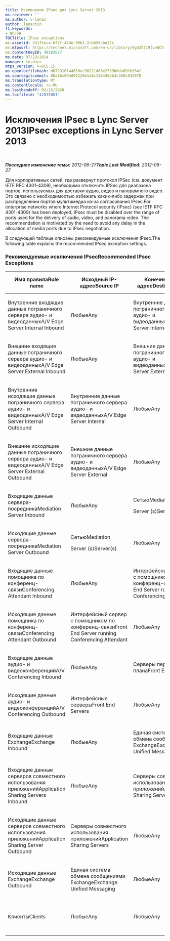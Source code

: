 ```yaml
---
title: Исключения IPsec для Lync Server 2013
ms.reviewer: ''
ms.author: v-lanac
author: lanachin
f1.keywords:
- NOCSH
TOCTitle: IPsec exceptions
ms:assetid: 241f1eca-6f2f-44de-90b1-2cb659cbe27c
ms:mtpsurl: https://technet.microsoft.com/en-us/library/Gg425719(v=OCS.15)
ms:contentKeyID: 48183627
ms.date: 07/23/2014
manager: serdars
mtps_version: v=OCS.15
ms.openlocfilehash: db7291674485dec30211d88e2739b0da89fb334f
ms.sourcegitcommit: 88a16c09dd91229e1a8c156445eb3c360c942978
ms.translationtype: MT
ms.contentlocale: ru-RU
ms.lasthandoff: 02/15/2020
ms.locfileid: "42035061"
---
```

<div data-xmlns="http://www.w3.org/1999/xhtml">

<div class="topic" data-xmlns="http://www.w3.org/1999/xhtml" data-msxsl="urn:schemas-microsoft-com:xslt" data-cs="http://msdn.microsoft.com/">

<div data-asp="http://msdn2.microsoft.com/asp">

# <a name="ipsec-exceptions-in-lync-server-2013"></a><span data-ttu-id="6c2f0-102">Исключения IPsec в Lync Server 2013</span><span class="sxs-lookup"><span data-stu-id="6c2f0-102">IPsec exceptions in Lync Server 2013</span></span>

</div>

<div id="mainSection">

<div id="mainBody">

<span> </span>

<span data-ttu-id="6c2f0-103">_**Последнее изменение темы:** 2012-06-27_</span><span class="sxs-lookup"><span data-stu-id="6c2f0-103">_**Topic Last Modified:** 2012-06-27_</span></span>

<span data-ttu-id="6c2f0-p101">Для корпоративных сетей, где развернут протокол IPSec (см. документ IETF RFC 4301-4309), необходимо отключить IPSec для диапазона портов, используемых для доставки аудио, видео и панорамного видео. Это связано с необходимостью избежать каких-либо задержек при распределении портов мультимедиа из-за согласования IPsec.</span><span class="sxs-lookup"><span data-stu-id="6c2f0-p101">For enterprise networks where Internet Protocol security (IPsec) (see IETF RFC 4301-4309) has been deployed, IPsec must be disabled over the range of ports used for the delivery of audio, video, and panorama video. The recommendation is motivated by the need to avoid any delay in the allocation of media ports due to IPsec negotiation.</span></span>

<span data-ttu-id="6c2f0-106">В следующей таблице описаны рекомендуемые исключения IPsec.</span><span class="sxs-lookup"><span data-stu-id="6c2f0-106">The following table explains the recommended IPsec exception settings.</span></span>

### <a name="recommended-ipsec-exceptions"></a><span data-ttu-id="6c2f0-107">Рекомендуемые исключения IPsec</span><span class="sxs-lookup"><span data-stu-id="6c2f0-107">Recommended IPsec Exceptions</span></span>

<table style="width:100%;">
<colgroup>
<col style="width: 14%" />
<col style="width: 14%" />
<col style="width: 14%" />
<col style="width: 14%" />
<col style="width: 14%" />
<col style="width: 14%" />
<col style="width: 14%" />
</colgroup>
<thead>
<tr class="header">
<th><span data-ttu-id="6c2f0-108">Имя правила</span><span class="sxs-lookup"><span data-stu-id="6c2f0-108">Rule name</span></span></th>
<th><span data-ttu-id="6c2f0-109">Исходный IP-адрес</span><span class="sxs-lookup"><span data-stu-id="6c2f0-109">Source IP</span></span></th>
<th><span data-ttu-id="6c2f0-110">Конечный IP-адрес</span><span class="sxs-lookup"><span data-stu-id="6c2f0-110">Destination IP</span></span></th>
<th><span data-ttu-id="6c2f0-111">Протокол</span><span class="sxs-lookup"><span data-stu-id="6c2f0-111">Protocol</span></span></th>
<th><span data-ttu-id="6c2f0-112">Исходный порт</span><span class="sxs-lookup"><span data-stu-id="6c2f0-112">Source port</span></span></th>
<th><span data-ttu-id="6c2f0-113">Конечный порт</span><span class="sxs-lookup"><span data-stu-id="6c2f0-113">Destination port</span></span></th>
<th><span data-ttu-id="6c2f0-114">Требование проверки подлинности</span><span class="sxs-lookup"><span data-stu-id="6c2f0-114">Authentication Requirement</span></span></th>
</tr>
</thead>
<tbody>
<tr class="odd">
<td><p><span data-ttu-id="6c2f0-115">Внутренние входящие данные пограничного сервера аудио- и видеоданных</span><span class="sxs-lookup"><span data-stu-id="6c2f0-115">A/V Edge Server Internal Inbound</span></span></p></td>
<td><p><span data-ttu-id="6c2f0-116">Любые</span><span class="sxs-lookup"><span data-stu-id="6c2f0-116">Any</span></span></p></td>
<td><p><span data-ttu-id="6c2f0-117">Внутренние данные пограничного сервера аудио- и видеоданных</span><span class="sxs-lookup"><span data-stu-id="6c2f0-117">A/V Edge Server Internal</span></span></p></td>
<td><p><span data-ttu-id="6c2f0-118">UDP и TCP</span><span class="sxs-lookup"><span data-stu-id="6c2f0-118">UDP and TCP</span></span></p></td>
<td><p><span data-ttu-id="6c2f0-119">Любые</span><span class="sxs-lookup"><span data-stu-id="6c2f0-119">Any</span></span></p></td>
<td><p><span data-ttu-id="6c2f0-120">Любые</span><span class="sxs-lookup"><span data-stu-id="6c2f0-120">Any</span></span></p></td>
<td><p><span data-ttu-id="6c2f0-121">Не выполнять проверку подлинности</span><span class="sxs-lookup"><span data-stu-id="6c2f0-121">Do not authenticate</span></span></p></td>
</tr>
<tr class="even">
<td><p><span data-ttu-id="6c2f0-122">Внешние входящие данные пограничного сервера аудио- и видеоданных</span><span class="sxs-lookup"><span data-stu-id="6c2f0-122">A/V Edge Server External Inbound</span></span></p></td>
<td><p><span data-ttu-id="6c2f0-123">Любые</span><span class="sxs-lookup"><span data-stu-id="6c2f0-123">Any</span></span></p></td>
<td><p><span data-ttu-id="6c2f0-124">Внешние данные пограничного сервера аудио- и видеоданных</span><span class="sxs-lookup"><span data-stu-id="6c2f0-124">A/V Edge Server External</span></span></p></td>
<td><p><span data-ttu-id="6c2f0-125">UDP и TCP</span><span class="sxs-lookup"><span data-stu-id="6c2f0-125">UDP and TCP</span></span></p></td>
<td><p><span data-ttu-id="6c2f0-126">Любые</span><span class="sxs-lookup"><span data-stu-id="6c2f0-126">Any</span></span></p></td>
<td><p><span data-ttu-id="6c2f0-127">Любые</span><span class="sxs-lookup"><span data-stu-id="6c2f0-127">Any</span></span></p></td>
<td><p><span data-ttu-id="6c2f0-128">Не выполнять проверку подлинности</span><span class="sxs-lookup"><span data-stu-id="6c2f0-128">Do not authenticate</span></span></p></td>
</tr>
<tr class="odd">
<td><p><span data-ttu-id="6c2f0-129">Внутренние исходящие данные пограничного сервера аудио- и видеоданных</span><span class="sxs-lookup"><span data-stu-id="6c2f0-129">A/V Edge Server Internal Outbound</span></span></p></td>
<td><p><span data-ttu-id="6c2f0-130">Внутренние данные пограничного сервера аудио- и видеоданных</span><span class="sxs-lookup"><span data-stu-id="6c2f0-130">A/V Edge Server Internal</span></span></p></td>
<td><p><span data-ttu-id="6c2f0-131">Любые</span><span class="sxs-lookup"><span data-stu-id="6c2f0-131">Any</span></span></p></td>
<td><p><span data-ttu-id="6c2f0-132">UDP &amp; TCP</span><span class="sxs-lookup"><span data-stu-id="6c2f0-132">UDP &amp; TCP</span></span></p></td>
<td><p><span data-ttu-id="6c2f0-133">Любые</span><span class="sxs-lookup"><span data-stu-id="6c2f0-133">Any</span></span></p></td>
<td><p><span data-ttu-id="6c2f0-134">Любые</span><span class="sxs-lookup"><span data-stu-id="6c2f0-134">Any</span></span></p></td>
<td><p><span data-ttu-id="6c2f0-135">Не выполнять проверку подлинности</span><span class="sxs-lookup"><span data-stu-id="6c2f0-135">Do not authenticate</span></span></p></td>
</tr>
<tr class="even">
<td><p><span data-ttu-id="6c2f0-136">Внешние исходящие данные пограничного сервера аудио- и видеоданных</span><span class="sxs-lookup"><span data-stu-id="6c2f0-136">A/V Edge Server External Outbound</span></span></p></td>
<td><p><span data-ttu-id="6c2f0-137">Внешние данные пограничного сервера аудио- и видеоданных</span><span class="sxs-lookup"><span data-stu-id="6c2f0-137">A/V Edge Server External</span></span></p></td>
<td><p><span data-ttu-id="6c2f0-138">Любые</span><span class="sxs-lookup"><span data-stu-id="6c2f0-138">Any</span></span></p></td>
<td><p><span data-ttu-id="6c2f0-139">UDP и TCP</span><span class="sxs-lookup"><span data-stu-id="6c2f0-139">UDP and TCP</span></span></p></td>
<td><p><span data-ttu-id="6c2f0-140">Любые</span><span class="sxs-lookup"><span data-stu-id="6c2f0-140">Any</span></span></p></td>
<td><p><span data-ttu-id="6c2f0-141">Любые</span><span class="sxs-lookup"><span data-stu-id="6c2f0-141">Any</span></span></p></td>
<td><p><span data-ttu-id="6c2f0-142">Не выполнять проверку подлинности</span><span class="sxs-lookup"><span data-stu-id="6c2f0-142">Do not authenticate</span></span></p></td>
</tr>
<tr class="odd">
<td><p><span data-ttu-id="6c2f0-143">Входящие данные сервера-посредника</span><span class="sxs-lookup"><span data-stu-id="6c2f0-143">Mediation Server Inbound</span></span></p></td>
<td><p><span data-ttu-id="6c2f0-144">Любые</span><span class="sxs-lookup"><span data-stu-id="6c2f0-144">Any</span></span></p></td>
<td><p><span data-ttu-id="6c2f0-145">Сетью</span><span class="sxs-lookup"><span data-stu-id="6c2f0-145">Mediation</span></span></p>
<p><span data-ttu-id="6c2f0-146">Server (s)</span><span class="sxs-lookup"><span data-stu-id="6c2f0-146">Server(s)</span></span></p></td>
<td><p><span data-ttu-id="6c2f0-147">UDP и TCP</span><span class="sxs-lookup"><span data-stu-id="6c2f0-147">UDP and TCP</span></span></p></td>
<td><p><span data-ttu-id="6c2f0-148">Любые</span><span class="sxs-lookup"><span data-stu-id="6c2f0-148">Any</span></span></p></td>
<td><p><span data-ttu-id="6c2f0-149">Любые</span><span class="sxs-lookup"><span data-stu-id="6c2f0-149">Any</span></span></p></td>
<td><p><span data-ttu-id="6c2f0-150">Не выполнять проверку подлинности</span><span class="sxs-lookup"><span data-stu-id="6c2f0-150">Do not authenticate</span></span></p></td>
</tr>
<tr class="even">
<td><p><span data-ttu-id="6c2f0-151">Исходящие данные сервера-посредника</span><span class="sxs-lookup"><span data-stu-id="6c2f0-151">Mediation Server Outbound</span></span></p></td>
<td><p><span data-ttu-id="6c2f0-152">Сетью</span><span class="sxs-lookup"><span data-stu-id="6c2f0-152">Mediation</span></span></p>
<p><span data-ttu-id="6c2f0-153">Server (s)</span><span class="sxs-lookup"><span data-stu-id="6c2f0-153">Server(s)</span></span></p></td>
<td><p><span data-ttu-id="6c2f0-154">Любые</span><span class="sxs-lookup"><span data-stu-id="6c2f0-154">Any</span></span></p></td>
<td><p><span data-ttu-id="6c2f0-155">UDP и TCP</span><span class="sxs-lookup"><span data-stu-id="6c2f0-155">UDP and TCP</span></span></p></td>
<td><p><span data-ttu-id="6c2f0-156">Любые</span><span class="sxs-lookup"><span data-stu-id="6c2f0-156">Any</span></span></p></td>
<td><p><span data-ttu-id="6c2f0-157">Любые</span><span class="sxs-lookup"><span data-stu-id="6c2f0-157">Any</span></span></p></td>
<td><p><span data-ttu-id="6c2f0-158">Не выполнять проверку подлинности</span><span class="sxs-lookup"><span data-stu-id="6c2f0-158">Do not authenticate</span></span></p></td>
</tr>
<tr class="odd">
<td><p><span data-ttu-id="6c2f0-159">Входящие данные помощника по конференц-связи</span><span class="sxs-lookup"><span data-stu-id="6c2f0-159">Conferencing Attendant Inbound</span></span></p></td>
<td><p><span data-ttu-id="6c2f0-160">Любые</span><span class="sxs-lookup"><span data-stu-id="6c2f0-160">Any</span></span></p></td>
<td><p><span data-ttu-id="6c2f0-161">Интерфейсный сервер с помощником по конференц-связи</span><span class="sxs-lookup"><span data-stu-id="6c2f0-161">Front End Server running Conferencing Attendant</span></span></p></td>
<td><p><span data-ttu-id="6c2f0-162">UDP и TCP</span><span class="sxs-lookup"><span data-stu-id="6c2f0-162">UDP and TCP</span></span></p></td>
<td><p><span data-ttu-id="6c2f0-163">Любые</span><span class="sxs-lookup"><span data-stu-id="6c2f0-163">Any</span></span></p></td>
<td><p><span data-ttu-id="6c2f0-164">Любые</span><span class="sxs-lookup"><span data-stu-id="6c2f0-164">Any</span></span></p></td>
<td><p><span data-ttu-id="6c2f0-165">Не выполнять проверку подлинности</span><span class="sxs-lookup"><span data-stu-id="6c2f0-165">Do not authenticate</span></span></p></td>
</tr>
<tr class="even">
<td><p><span data-ttu-id="6c2f0-166">Исходящие данные помощника по конференц-связи</span><span class="sxs-lookup"><span data-stu-id="6c2f0-166">Conferencing Attendant Outbound</span></span></p></td>
<td><p><span data-ttu-id="6c2f0-167">Интерфейсный сервер с помощником по конференц-связи</span><span class="sxs-lookup"><span data-stu-id="6c2f0-167">Front End Server running Conferencing Attendant</span></span></p></td>
<td><p><span data-ttu-id="6c2f0-168">Любые</span><span class="sxs-lookup"><span data-stu-id="6c2f0-168">Any</span></span></p></td>
<td><p><span data-ttu-id="6c2f0-169">UDP и TCP</span><span class="sxs-lookup"><span data-stu-id="6c2f0-169">UDP and TCP</span></span></p></td>
<td><p><span data-ttu-id="6c2f0-170">Любые</span><span class="sxs-lookup"><span data-stu-id="6c2f0-170">Any</span></span></p></td>
<td><p><span data-ttu-id="6c2f0-171">Любые</span><span class="sxs-lookup"><span data-stu-id="6c2f0-171">Any</span></span></p></td>
<td><p><span data-ttu-id="6c2f0-172">Не выполнять проверку подлинности</span><span class="sxs-lookup"><span data-stu-id="6c2f0-172">Do not authenticate</span></span></p></td>
</tr>
<tr class="odd">
<td><p><span data-ttu-id="6c2f0-173">Входящие данные аудио- и видеоконференций</span><span class="sxs-lookup"><span data-stu-id="6c2f0-173">A/V Conferencing Inbound</span></span></p></td>
<td><p><span data-ttu-id="6c2f0-174">Любые</span><span class="sxs-lookup"><span data-stu-id="6c2f0-174">Any</span></span></p></td>
<td><p><span data-ttu-id="6c2f0-175">Серверы переднего плана</span><span class="sxs-lookup"><span data-stu-id="6c2f0-175">Front End Servers</span></span></p></td>
<td><p><span data-ttu-id="6c2f0-176">UDP и TCP</span><span class="sxs-lookup"><span data-stu-id="6c2f0-176">UDP and TCP</span></span></p></td>
<td><p><span data-ttu-id="6c2f0-177">Любые</span><span class="sxs-lookup"><span data-stu-id="6c2f0-177">Any</span></span></p></td>
<td><p><span data-ttu-id="6c2f0-178">Любые</span><span class="sxs-lookup"><span data-stu-id="6c2f0-178">Any</span></span></p></td>
<td><p><span data-ttu-id="6c2f0-179">Не выполнять проверку подлинности</span><span class="sxs-lookup"><span data-stu-id="6c2f0-179">Do not authenticate</span></span></p></td>
</tr>
<tr class="even">
<td><p><span data-ttu-id="6c2f0-180">Исходящие данные аудио- и видеоконференций</span><span class="sxs-lookup"><span data-stu-id="6c2f0-180">A/V Conferencing Outbound</span></span></p></td>
<td><p><span data-ttu-id="6c2f0-181">Интерфейсные серверы</span><span class="sxs-lookup"><span data-stu-id="6c2f0-181">Front End Servers</span></span></p></td>
<td><p><span data-ttu-id="6c2f0-182">Любые</span><span class="sxs-lookup"><span data-stu-id="6c2f0-182">Any</span></span></p></td>
<td><p><span data-ttu-id="6c2f0-183">UDP и TCP</span><span class="sxs-lookup"><span data-stu-id="6c2f0-183">UDP and TCP</span></span></p></td>
<td><p><span data-ttu-id="6c2f0-184">Любые</span><span class="sxs-lookup"><span data-stu-id="6c2f0-184">Any</span></span></p></td>
<td><p><span data-ttu-id="6c2f0-185">Любые</span><span class="sxs-lookup"><span data-stu-id="6c2f0-185">Any</span></span></p></td>
<td><p><span data-ttu-id="6c2f0-186">Не выполнять проверку подлинности</span><span class="sxs-lookup"><span data-stu-id="6c2f0-186">Do not authenticate</span></span></p></td>
</tr>
<tr class="odd">
<td><p><span data-ttu-id="6c2f0-187">Входящие данные Exchange</span><span class="sxs-lookup"><span data-stu-id="6c2f0-187">Exchange Inbound</span></span></p></td>
<td><p><span data-ttu-id="6c2f0-188">Любые</span><span class="sxs-lookup"><span data-stu-id="6c2f0-188">Any</span></span></p></td>
<td><p><span data-ttu-id="6c2f0-189">Единая система обмена сообщениями Exchange</span><span class="sxs-lookup"><span data-stu-id="6c2f0-189">Exchange Unified Messaging</span></span></p></td>
<td><p><span data-ttu-id="6c2f0-190">UDP и TCP</span><span class="sxs-lookup"><span data-stu-id="6c2f0-190">UDP and TCP</span></span></p></td>
<td><p><span data-ttu-id="6c2f0-191">Любые</span><span class="sxs-lookup"><span data-stu-id="6c2f0-191">Any</span></span></p></td>
<td><p><span data-ttu-id="6c2f0-192">Любые</span><span class="sxs-lookup"><span data-stu-id="6c2f0-192">Any</span></span></p></td>
<td><p><span data-ttu-id="6c2f0-193">Не выполнять проверку подлинности</span><span class="sxs-lookup"><span data-stu-id="6c2f0-193">Do not authenticate</span></span></p></td>
</tr>
<tr class="even">
<td><p><span data-ttu-id="6c2f0-194">Входящие данные серверов совместного использования приложений</span><span class="sxs-lookup"><span data-stu-id="6c2f0-194">Application Sharing Servers Inbound</span></span></p></td>
<td><p><span data-ttu-id="6c2f0-195">Любые</span><span class="sxs-lookup"><span data-stu-id="6c2f0-195">Any</span></span></p></td>
<td><p><span data-ttu-id="6c2f0-196">Серверы совместного использования приложений</span><span class="sxs-lookup"><span data-stu-id="6c2f0-196">Application Sharing Servers</span></span></p></td>
<td><p><span data-ttu-id="6c2f0-197">TCP</span><span class="sxs-lookup"><span data-stu-id="6c2f0-197">TCP</span></span></p></td>
<td><p><span data-ttu-id="6c2f0-198">Любые</span><span class="sxs-lookup"><span data-stu-id="6c2f0-198">Any</span></span></p></td>
<td><p><span data-ttu-id="6c2f0-199">Любые</span><span class="sxs-lookup"><span data-stu-id="6c2f0-199">Any</span></span></p></td>
<td><p><span data-ttu-id="6c2f0-200">Не выполнять проверку подлинности</span><span class="sxs-lookup"><span data-stu-id="6c2f0-200">Do not authenticate</span></span></p></td>
</tr>
<tr class="odd">
<td><p><span data-ttu-id="6c2f0-201">Исходящие данные серверов совместного использования приложений</span><span class="sxs-lookup"><span data-stu-id="6c2f0-201">Application Sharing Server Outbound</span></span></p></td>
<td><p><span data-ttu-id="6c2f0-202">Серверы совместного использования приложений</span><span class="sxs-lookup"><span data-stu-id="6c2f0-202">Application Sharing Servers</span></span></p></td>
<td><p><span data-ttu-id="6c2f0-203">Любые</span><span class="sxs-lookup"><span data-stu-id="6c2f0-203">Any</span></span></p></td>
<td><p><span data-ttu-id="6c2f0-204">TCP</span><span class="sxs-lookup"><span data-stu-id="6c2f0-204">TCP</span></span></p></td>
<td><p><span data-ttu-id="6c2f0-205">Любые</span><span class="sxs-lookup"><span data-stu-id="6c2f0-205">Any</span></span></p></td>
<td><p><span data-ttu-id="6c2f0-206">Любые</span><span class="sxs-lookup"><span data-stu-id="6c2f0-206">Any</span></span></p></td>
<td><p><span data-ttu-id="6c2f0-207">Не выполнять проверку подлинности</span><span class="sxs-lookup"><span data-stu-id="6c2f0-207">Do not authenticate</span></span></p></td>
</tr>
<tr class="even">
<td><p><span data-ttu-id="6c2f0-208">Исходящие данные Exchange</span><span class="sxs-lookup"><span data-stu-id="6c2f0-208">Exchange Outbound</span></span></p></td>
<td><p><span data-ttu-id="6c2f0-209">Единая система обмена сообщениями Exchange</span><span class="sxs-lookup"><span data-stu-id="6c2f0-209">Exchange Unified Messaging</span></span></p></td>
<td><p><span data-ttu-id="6c2f0-210">Любые</span><span class="sxs-lookup"><span data-stu-id="6c2f0-210">Any</span></span></p></td>
<td><p><span data-ttu-id="6c2f0-211">UDP и TCP</span><span class="sxs-lookup"><span data-stu-id="6c2f0-211">UDP and TCP</span></span></p></td>
<td><p><span data-ttu-id="6c2f0-212">Любые</span><span class="sxs-lookup"><span data-stu-id="6c2f0-212">Any</span></span></p></td>
<td><p><span data-ttu-id="6c2f0-213">Любые</span><span class="sxs-lookup"><span data-stu-id="6c2f0-213">Any</span></span></p></td>
<td><p><span data-ttu-id="6c2f0-214">Не выполнять проверку подлинности</span><span class="sxs-lookup"><span data-stu-id="6c2f0-214">Do not authenticate</span></span></p></td>
</tr>
<tr class="odd">
<td><p><span data-ttu-id="6c2f0-215">Клиенты</span><span class="sxs-lookup"><span data-stu-id="6c2f0-215">Clients</span></span></p></td>
<td><p><span data-ttu-id="6c2f0-216">Любые</span><span class="sxs-lookup"><span data-stu-id="6c2f0-216">Any</span></span></p></td>
<td><p><span data-ttu-id="6c2f0-217">Любые</span><span class="sxs-lookup"><span data-stu-id="6c2f0-217">Any</span></span></p></td>
<td><p><span data-ttu-id="6c2f0-218">ПРОТОКОЛА</span><span class="sxs-lookup"><span data-stu-id="6c2f0-218">UDP</span></span></p></td>
<td><p><span data-ttu-id="6c2f0-219">Указанный диапазон портов мультимедиа</span><span class="sxs-lookup"><span data-stu-id="6c2f0-219">Specified media port range</span></span></p></td>
<td><p><span data-ttu-id="6c2f0-220">Любые</span><span class="sxs-lookup"><span data-stu-id="6c2f0-220">Any</span></span></p></td>
<td><p><span data-ttu-id="6c2f0-221">Не выполнять проверку подлинности</span><span class="sxs-lookup"><span data-stu-id="6c2f0-221">Do not authenticate</span></span></p></td>
</tr>
</tbody>
</table>


</div>

<span> </span>

</div>

</div>

</div>


